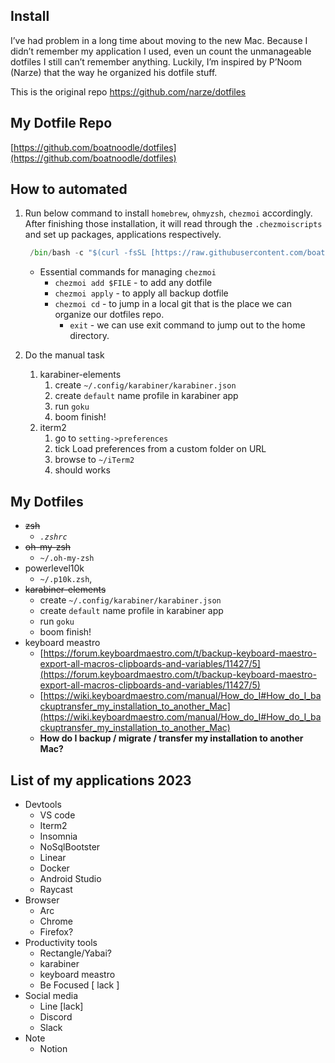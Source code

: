 ## Install

I’ve had problem in a long time about moving to the new Mac. Because I didn’t remember my application I used, even un count the unmanageable dotfiles I still can’t remember anything. Luckily, I’m inspired by P’Noom (Narze) that the way he organized his dotfile stuff. 

This is the original repo https://github.com/narze/dotfiles

## My Dotfile Repo

[https://github.com/boatnoodle/dotfiles](https://github.com/boatnoodle/dotfiles)

## How to automated

1. Run below command to install `homebrew`, `ohmyzsh`, `chezmoi` accordingly. After finishing those installation, it will read through the `.chezmoiscripts`  and set up packages, applications respectively.
    
    ```python
     /bin/bash -c "$(curl -fsSL [https://raw.githubusercontent.com/boatnoodle/dotfiles/main/install.sh](https://raw.githubusercontent.com/boatnoodle/dotfiles/main/install.sh))"
    ```
    
    - Essential commands for managing `chezmoi`
        - `chezmoi add $FILE` - to add any dotfile
        - `chezmoi apply` - to apply all backup dotfile
        - `chezmoi cd` - to jump in a local git that is the place we can organize our dotfiles repo.
            - `exit` - we can use exit command to jump out to the home directory.
2. Do the manual task
    1.  karabiner-elements
        1. create `~/.config/karabiner/karabiner.json`
        2. create  `default` name profile in karabiner app 
        3. run `goku` 
        4. boom finish!
    2. iterm2
        1. go to `setting->preferences`
        2. tick Load preferences from a custom folder on URL
        3. browse to `~/iTerm2`
        4. should works

## My Dotfiles

- ~~zsh~~
    - *`.zshrc`*
- ~~oh-my-zsh~~
    - `~/.oh-my-zsh`
- powerlevel10k
    - `~/.p10k.zsh`,
- ~~karabiner-elements~~
    - create `~/.config/karabiner/karabiner.json`
    - create  `default` name profile in karabiner app
    - run `goku`
    - boom finish!
- keyboard meastro
    - [https://forum.keyboardmaestro.com/t/backup-keyboard-maestro-export-all-macros-clipboards-and-variables/11427/5](https://forum.keyboardmaestro.com/t/backup-keyboard-maestro-export-all-macros-clipboards-and-variables/11427/5)
    - [https://wiki.keyboardmaestro.com/manual/How_do_I#How_do_I_backuptransfer_my_installation_to_another_Mac](https://wiki.keyboardmaestro.com/manual/How_do_I#How_do_I_backuptransfer_my_installation_to_another_Mac)
    - ****How do I backup / migrate / transfer my installation to another Mac?****

## List of my applications 2023

- Devtools
    - VS code
    - Iterm2
    - Insomnia
    - NoSqlBootster
    - Linear
    - Docker
    - Android Studio
    - Raycast
- Browser
    - Arc
    - Chrome
    - Firefox?
- Productivity  tools
    - Rectangle/Yabai?
    - karabiner
    - keyboard meastro
    - Be Focused [ lack ]
- Social media
    - Line [lack]
    - Discord
    - Slack
- Note
    - Notion

